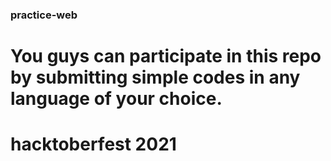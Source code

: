 ### practice-web
# You guys can participate in this repo by submitting simple codes in any language of your choice.
# hacktoberfest 2021

